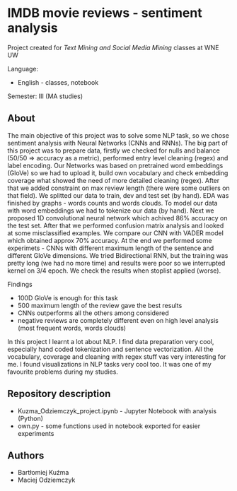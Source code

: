 # IMDB movie reviews - sentiment analysis
Project created for *Text Mining and Social Media Mining* classes at WNE UW

Language:
 * English - classes, notebook

Semester: III (MA studies)

## About
The main objective of this project was to solve some NLP task, so we chose sentiment analysis with Neural Networks (CNNs and RNNs). The big part of this project was to prepare data, firstly we checked for nulls and balance (50/50 => accuracy as a metric), performed entry level cleaning (regex) and label encoding. Our Networks was based on pretrained word embeddings (GloVe) so we had to upload it, build own vocabulary and check embedding coverage what showed the need of more detailed cleaning (regex). After that we added constraint on max review length (there were some outliers on that field). We splitted our data to train, dev and test set (by hand). EDA was finished by graphs - words counts and words clouds. To model our data with word embeddings we had to tokenize our data (by hand). Next we proposed 1D convolutional neural network which achived 86% accuracy on the test set. After that we performed confusion matrix analysis and looked at some misclassified examples. We compare our CNN with VADER model which obtained approx 70% accuracy.
At the end we performed some experimets - CNNs with different maximum length of the sentence and different GloVe dimensions. We tried Bidirectional RNN, but the training was pretty long (we had no more time) and results were poor so we interrupted kernel on 3/4 epoch. We check the results when stoplist applied (worse).

Findings
 - 100D GloVe is enough for this task
 - 500 maximum length of the review gave the best results
 - CNNs outperforms all the others among considered
 - negative reviews are completely different even on high level analysis (most frequent words, words clouds)

In this project I learnt a lot about NLP. I find data preparation very cool, especially hand coded tokenization and sentence vectorization. All the vocabulary, coverage and cleaning with regex stuff vas very interesting for me. I found visualizations in NLP tasks very cool too. It was one of my favourite problems during my studies. 

## Repository description
 - Kuzma_Odziemczyk_project.ipynb - Jupyter Notebook with analysis (Python)
 - own.py - some functions used in notebook exported for easier experiments

## Authors
 - Bartłomiej Kuźma
 - Maciej Odziemczyk

